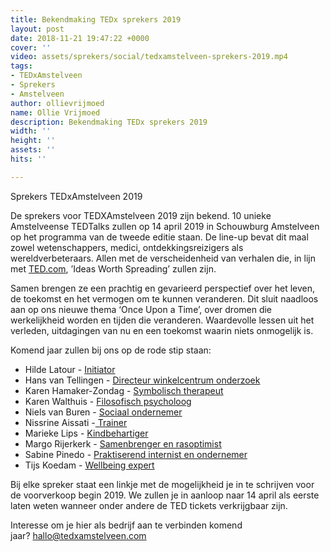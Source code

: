```yaml
---
title: Bekendmaking TEDx sprekers 2019
layout: post
date: 2018-11-21 19:47:22 +0000
cover: ''
video: assets/sprekers/social/tedxamstelveen-sprekers-2019.mp4
tags:
- TEDxAmstelveen
- Sprekers
- Amstelveen
author: ollievrijmoed
name: Ollie Vrijmoed
description: Bekendmaking TEDx sprekers 2019
width: ''
height: ''
assets: ''
hits: ''

---
```

Sprekers TEDxAmstelveen 2019

De sprekers voor TEDXAmstelveen 2019 zijn bekend. 10 unieke Amstelveense TEDTalks zullen op 14 april 2019 in Schouwburg Amstelveen op het programma van de tweede editie staan. De line-up bevat dit maal zowel wetenschappers, medici, ontdekkingsreizigers als wereldverbeteraars. Allen met de verscheidenheid van verhalen die, in lijn met [TED.com](https://www.ted.com/), ’Ideas Worth Spreading’ zullen zijn.

Samen brengen ze een prachtig en gevarieerd perspectief over het leven, de toekomst en het vermogen om te kunnen veranderen. Dit sluit naadloos aan op ons nieuwe thema ‘Once Upon a Time’, over dromen die werkelijkheid worden en tijden die veranderen. Waardevolle lessen uit het verleden, uitdagingen van nu en een toekomst waarin niets onmogelijk is.

Komend jaar zullen bij ons op de rode stip staan:

* Hilde Latour - [Initiator](https://tedxamstelveen.com/sprekers/hilde-latour/ "Hilde")
* Hans van Tellingen - [Directeur winkelcentrum onderzoek](https://tedxamstelveen.com/sprekers/hans-van-tellingen/ "Hans")
* Karen Hamaker-Zondag - [Symbolisch therapeut](https://tedxamstelveen.com/sprekers/karen-hamaker-zondag/ "Karen")
* Karen Walthuis - [Filosofisch psycholoog](https://tedxamstelveen.com/sprekers/karen-walthuis/ "Karen")
* Niels van Buren - [Sociaal ondernemer](https://tedxamstelveen.com/sprekers/niels-van-buren/ "Niels")
* Nissrine Aissati -[ Trainer](https://tedxamstelveen.com/sprekers/nissrine-aissati/ "Nissrine")
* Marieke Lips - [Kindbehartiger](https://tedxamstelveen.com/sprekers/marieke-lips/ "Marieke")
* Margo Rijerkerk - [Samenbrenger en rasoptimist](https://tedxamstelveen.com/sprekers/margo-rijerkerk/ "Margo")
* Sabine Pinedo - [Praktiserend internist en ondernemer](https://tedxamstelveen.com/sprekers/sabine-pinedo/ "Sabine")
* Tijs Koedam - [Wellbeing expert](https://tedxamstelveen.com/sprekers/tijs-koedam/ "Tijs")

Bij elke spreker staat een linkje met de mogelijkheid je in te schrijven voor de voorverkoop begin 2019. We zullen je in aanloop naar 14 april als eerste laten weten wanneer onder andere de TED tickets verkrijgbaar zijn.

Interesse om je hier als bedrijf aan te verbinden komend jaar? [hallo@tedxamstelveen.com](mailto:hallo@tedxamstelveen.com)
